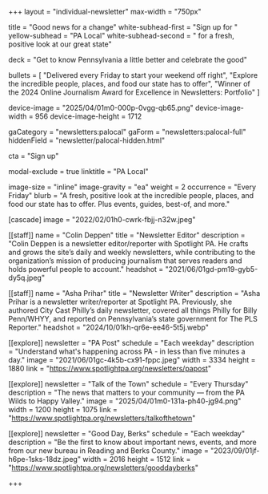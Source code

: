 +++
layout = "individual-newsletter"
max-width = "750px"

title = "Good news for a change"
white-subhead-first = "Sign up for "
yellow-subhead = "PA Local"
white-subhead-second = " for a fresh, positive look at our great state"

deck = "Get to know Pennsylvania a little better and celebrate the good"

bullets = [
  "Delivered every Friday to start your weekend off right",
  "Explore the incredible people, places, and food our state has to offer",
  "Winner of the 2024 Online Journalism Award for Excellence in Newsletters: Portfolio"
]

device-image = "2025/04/01m0-000p-0vgg-qb65.png"
device-image-width = 956
device-image-height = 1712

gaCategory = "newsletters:palocal"
gaForm = "newsletters:palocal-full"
hiddenField = "newsletter/palocal-hidden.html"

cta = "Sign up"

modal-exclude = true
linktitle = "PA Local"

image-size = "inline"
image-gravity = "ea"
weight = 2 
occurrence = "Every Friday"
blurb = "A fresh, positive look at the incredible people, places, and food our state has to offer. Plus events, guides, best-of, and more."

[cascade]
image = "2022/02/01h0-cwrk-fbjj-n32w.jpeg" 

[[staff]]
name = "Colin Deppen"
title = "Newsletter Editor"
description = "Colin Deppen is a newsletter editor/reporter with Spotlight PA. He crafts and grows the site’s daily and weekly newsletters, while contributing to the organization’s mission of producing journalism that serves readers and holds powerful people to account."
headshot = "2021/06/01gd-pm19-gyb5-dy5q.jpeg"

[[staff]]
name = "Asha Prihar"
title = "Newsletter Writer"
description = "Asha Prihar is a newsletter writer/reporter at Spotlight PA. Previously, she authored City Cast Philly’s daily newsletter, covered all things Philly for Billy Penn/WHYY, and reported on Pennsylvania’s state government for The PLS Reporter."
headshot = "2024/10/01kh-qr6e-ee46-5t5j.webp"

[[explore]]
newsletter = "PA Post"
schedule = "Each weekday"
description = "Understand what's happening across PA - in less than five minutes a day."
image = "2021/06/01gc-4k5b-cx91-fppc.jpeg"
width = 3334
height = 1880
link = "https://www.spotlightpa.org/newsletters/papost"

[[explore]]
newsletter = "Talk of the Town"
schedule = "Every Thursday"
description = "The news that matters to your community — from the PA Wilds to Happy Valley."
image = "2025/04/01m0-131a-ph40-jg94.png"
width = 1200
height = 1075
link = "https://www.spotlightpa.org/newsletters/talkofthetown"

[[explore]]
newsletter = "Good Day, Berks"
schedule = "Each weekday"
description = "Be the first to know about important news, events, and more from our new bureau in Reading and Berks County."
image = "2023/09/01jf-h6pe-1sks-18dz.jpeg"
width = 2016
height = 1512
link = "https://www.spotlightpa.org/newsletters/gooddayberks"

+++
